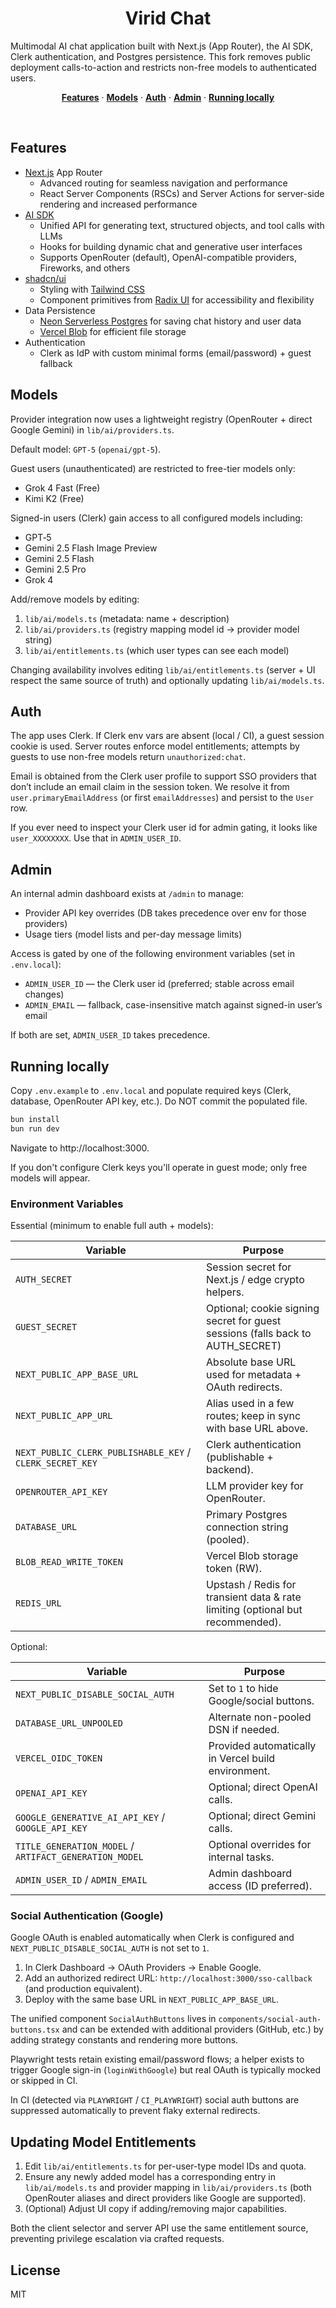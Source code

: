 <h1 align="center">Virid Chat</h1>

Multimodal AI chat application built with Next.js (App Router), the AI SDK, Clerk authentication, and Postgres persistence. This fork removes public deployment calls-to-action and restricts non-free models to authenticated users.

<p align="center">
  <a href="#features"><strong>Features</strong></a> ·
  <a href="#models"><strong>Models</strong></a> ·
  <a href="#auth"><strong>Auth</strong></a> ·
  <a href="#admin"><strong>Admin</strong></a> ·
  <a href="#running-locally"><strong>Running locally</strong></a>
</p>
<br />

## Features

- [Next.js](https://nextjs.org) App Router
  - Advanced routing for seamless navigation and performance
  - React Server Components (RSCs) and Server Actions for server-side rendering and increased performance
- [AI SDK](https://ai-sdk.dev/docs/introduction)
  - Unified API for generating text, structured objects, and tool calls with LLMs
  - Hooks for building dynamic chat and generative user interfaces
  - Supports OpenRouter (default), OpenAI-compatible providers, Fireworks, and others
- [shadcn/ui](https://ui.shadcn.com)
  - Styling with [Tailwind CSS](https://tailwindcss.com)
  - Component primitives from [Radix UI](https://radix-ui.com) for accessibility and flexibility
- Data Persistence
  - [Neon Serverless Postgres](https://vercel.com/marketplace/neon) for saving chat history and user data
  - [Vercel Blob](https://vercel.com/storage/blob) for efficient file storage
- Authentication
  - Clerk as IdP with custom minimal forms (email/password) + guest fallback

## Models

Provider integration now uses a lightweight registry (OpenRouter + direct Google Gemini) in `lib/ai/providers.ts`.

Default model: `GPT-5` (`openai/gpt-5`).

Guest users (unauthenticated) are restricted to free-tier models only:

- Grok 4 Fast (Free)
- Kimi K2 (Free)

Signed-in users (Clerk) gain access to all configured models including:

- GPT‑5
- Gemini 2.5 Flash Image Preview
- Gemini 2.5 Flash
- Gemini 2.5 Pro
- Grok 4

Add/remove models by editing:

1. `lib/ai/models.ts` (metadata: name + description)
2. `lib/ai/providers.ts` (registry mapping model id → provider model string)
3. `lib/ai/entitlements.ts` (which user types can see each model)

Changing availability involves editing `lib/ai/entitlements.ts` (server + UI respect the same source of truth) and optionally updating `lib/ai/models.ts`.

## Auth

The app uses Clerk. If Clerk env vars are absent (local / CI), a guest session cookie is used. Server routes enforce model entitlements; attempts by guests to use non-free models return `unauthorized:chat`.

Email is obtained from the Clerk user profile to support SSO providers that don’t include an email claim in the session token. We resolve it from `user.primaryEmailAddress` (or first `emailAddresses`) and persist to the `User` row.

If you ever need to inspect your Clerk user id for admin gating, it looks like `user_XXXXXXXX`. Use that in `ADMIN_USER_ID`.

## Admin

An internal admin dashboard exists at `/admin` to manage:

- Provider API key overrides (DB takes precedence over env for those providers)
- Usage tiers (model lists and per-day message limits)

Access is gated by one of the following environment variables (set in `.env.local`):

- `ADMIN_USER_ID` — the Clerk user id (preferred; stable across email changes)
- `ADMIN_EMAIL` — fallback, case-insensitive match against signed-in user’s email

If both are set, `ADMIN_USER_ID` takes precedence.

## Running locally

Copy `.env.example` to `.env.local` and populate required keys (Clerk, database, OpenRouter API key, etc.). Do NOT commit the populated file.

```bash
bun install
bun run dev
```

Navigate to http://localhost:3000.

If you don't configure Clerk keys you'll operate in guest mode; only free models will appear.

### Environment Variables

Essential (minimum to enable full auth + models):

| Variable                                                 | Purpose                                                                        |
| -------------------------------------------------------- | ------------------------------------------------------------------------------ |
| `AUTH_SECRET`                                            | Session secret for Next.js / edge crypto helpers.                              |
| `GUEST_SECRET`                                           | Optional; cookie signing secret for guest sessions (falls back to AUTH_SECRET) |
| `NEXT_PUBLIC_APP_BASE_URL`                               | Absolute base URL used for metadata + OAuth redirects.                         |
| `NEXT_PUBLIC_APP_URL`                                    | Alias used in a few routes; keep in sync with base URL above.                  |
| `NEXT_PUBLIC_CLERK_PUBLISHABLE_KEY` / `CLERK_SECRET_KEY` | Clerk authentication (publishable + backend).                                  |
| `OPENROUTER_API_KEY`                                     | LLM provider key for OpenRouter.                                               |
| `DATABASE_URL`                                           | Primary Postgres connection string (pooled).                                   |
| `BLOB_READ_WRITE_TOKEN`                                  | Vercel Blob storage token (RW).                                                |
| `REDIS_URL`                                              | Upstash / Redis for transient data & rate limiting (optional but recommended). |

Optional:

| Variable                                               | Purpose                                             |
| ------------------------------------------------------ | --------------------------------------------------- |
| `NEXT_PUBLIC_DISABLE_SOCIAL_AUTH`                      | Set to `1` to hide Google/social buttons.           |
| `DATABASE_URL_UNPOOLED`                                | Alternate non-pooled DSN if needed.                 |
| `VERCEL_OIDC_TOKEN`                                    | Provided automatically in Vercel build environment. |
| `OPENAI_API_KEY`                                       | Optional; direct OpenAI calls.                      |
| `GOOGLE_GENERATIVE_AI_API_KEY` / `GOOGLE_API_KEY`      | Optional; direct Gemini calls.                      |
| `TITLE_GENERATION_MODEL` / `ARTIFACT_GENERATION_MODEL` | Optional overrides for internal tasks.              |
| `ADMIN_USER_ID` / `ADMIN_EMAIL`                        | Admin dashboard access (ID preferred).              |

### Social Authentication (Google)

Google OAuth is enabled automatically when Clerk is configured and `NEXT_PUBLIC_DISABLE_SOCIAL_AUTH` is not set to `1`.

1. In Clerk Dashboard → OAuth Providers → Enable Google.
2. Add an authorized redirect URL: `http://localhost:3000/sso-callback` (and production equivalent).
3. Deploy with the same base URL in `NEXT_PUBLIC_APP_BASE_URL`.

The unified component `SocialAuthButtons` lives in `components/social-auth-buttons.tsx` and can be extended with additional providers (GitHub, etc.) by adding strategy constants and rendering more buttons.

Playwright tests retain existing email/password flows; a helper exists to trigger Google sign-in (`loginWithGoogle`) but real OAuth is typically mocked or skipped in CI.

In CI (detected via `PLAYWRIGHT` / `CI_PLAYWRIGHT`) social auth buttons are suppressed automatically to prevent flaky external redirects.

## Updating Model Entitlements

1. Edit `lib/ai/entitlements.ts` for per-user-type model IDs and quota.
2. Ensure any newly added model has a corresponding entry in `lib/ai/models.ts` and provider mapping in `lib/ai/providers.ts` (both OpenRouter aliases and direct providers like Google are supported).
3. (Optional) Adjust UI copy if adding/removing major capabilities.

Both the client selector and server API use the same entitlement source, preventing privilege escalation via crafted requests.

## License

MIT
